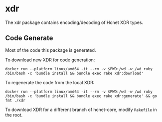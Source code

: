 # xdr

The xdr package contains encoding/decoding of Hcnet XDR types.

## Code Generate

Most of the code this package is generated.

To download new XDR for code generation:

```
docker run --platform linux/amd64 -it --rm -v $PWD:/wd -w /wd ruby /bin/bash -c 'bundle install && bundle exec rake xdr:download'
```

To regenerate the code from the local XDR:

```
docker run --platform linux/amd64 -it --rm -v $PWD:/wd -w /wd ruby /bin/bash -c 'bundle install && bundle exec rake xdr:generate' && go fmt ./xdr
```

To download XDR for a different branch of hcnet-core, modify `Rakefile` in the root.
